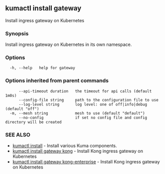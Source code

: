 ## kumactl install gateway

Install ingress gateway on Kubernetes

### Synopsis

Install ingress gateway on Kubernetes in its own namespace.

### Options

```
  -h, --help   help for gateway
```

### Options inherited from parent commands

```
      --api-timeout duration   the timeout for api calls (default 1m0s)
      --config-file string     path to the configuration file to use
      --log-level string       log level: one of off|info|debug (default "off")
  -m, --mesh string            mesh to use (default "default")
      --no-config              if set no config file and config directory will be created
```

### SEE ALSO

* [kumactl install](kumactl_install.md)	 - Install various Kuma components.
* [kumactl install gateway kong](kumactl_install_gateway_kong.md)	 - Install Kong ingress gateway on Kubernetes
* [kumactl install gateway kong-enterprise](kumactl_install_gateway_kong-enterprise.md)	 - Install Kong ingress gateway on Kubernetes

